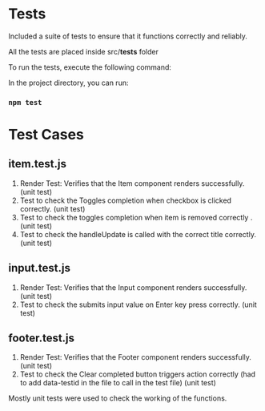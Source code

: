 # Tests

Included a suite of tests to ensure that it functions correctly and reliably.  <br />


All the tests are placed inside src/__tests__ folder  <br />

 To run the tests, execute the following command:  <br />
 
In the project directory, you can run:  <br />

### `npm test`

# Test Cases

## item.test.js

1. Render Test: Verifies that the Item component renders successfully. (unit test)
2. Test to check the Toggles completion when checkbox is clicked correctly. (unit test)
3. Test to check the toggles completion when item is removed correctly .(unit test)
4. Test to check the handleUpdate is called with the correct title correctly. (unit test)

## input.test.js

1. Render Test: Verifies that the Input component renders successfully. (unit test)
2. Test to check the submits input value on Enter key press correctly. (unit test)

## footer.test.js

1. Render Test: Verifies that the Footer component renders successfully. (unit test)
2. Test to check the Clear completed button triggers action correctly (had to add data-testid in the file to call in the test file) (unit test)

Mostly unit tests were used to check the working of the functions.
